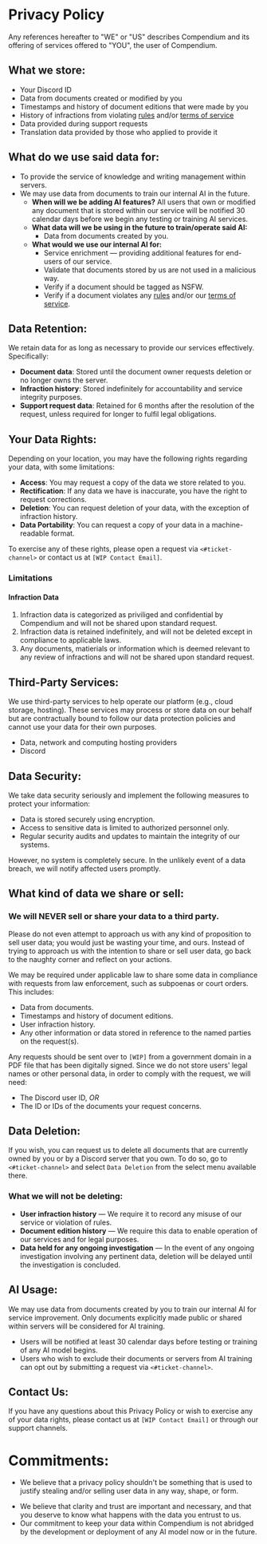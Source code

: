 # Privacy Policy

Any references hereafter to "WE" or "US" describes Compendium and its offering of services offered to "YOU", the user of Compendium.

## What we store:

- Your Discord ID
- Data from documents created or modified by you
- Timestamps and history of document editions that were made by you
- History of infractions from violating [rules](https://github.com/Compendium-Discord-Bot/Legal-Stuff-We-Are-Required-To-Share/blob/main/Rules.md) and/or [terms of service](https://github.com/Compendium-Discord-Bot/Legal-Stuff-We-Are-Required-To-Share/blob/main/Terms-of-Service.md)
- Data provided during support requests
- Translation data provided by those who applied to provide it

## What do we use said data for:

- To provide the service of knowledge and writing management within servers.
- We may use data from documents to train our internal AI in the future.
  - **When will we be adding AI features?**
    All users that own or modified any document that is stored within our service will be notified 30 calendar days before we begin any testing or training AI services.
  - **What data will we be using in the future to train/operate said AI:**
    - Data from documents created by you.
  - **What would we use our internal AI for:**
    - Service enrichment — providing additional features for end-users of our service.
    - Validate that documents stored by us are not used in a malicious way.
    - Verify if a document should be tagged as NSFW.
    - Verify if a document violates any [rules](https://github.com/Compendium-Discord-Bot/Legal-Stuff-We-Are-Required-To-Share/blob/main/Rules.md) and/or our [terms of service](https://github.com/Compendium-Discord-Bot/Legal-Stuff-We-Are-Required-To-Share/blob/main/Terms-of-Service.md).

## Data Retention:

We retain data for as long as necessary to provide our services effectively. Specifically:

- **Document data**: Stored until the document owner requests deletion or no longer owns the server.
- **Infraction history**: Stored indefinitely for accountability and service integrity purposes.
- **Support request data**: Retained for 6 months after the resolution of the request, unless required for longer to fulfil legal obligations.

## Your Data Rights:

Depending on your location, you may have the following rights regarding your data, with some limitations:

- **Access**: You may request a copy of the data we store related to you.
- **Rectification**: If any data we have is inaccurate, you have the right to request corrections.
- **Deletion**: You can request deletion of your data, with the exception of infraction history.
- **Data Portability**: You can request a copy of your data in a machine-readable format.

To exercise any of these rights, please open a request via `<#ticket-channel>` or contact us at `[WIP Contact Email]`.

### Limitations

#### Infraction Data

1. Infraction data is categorized as priviliged and confidential by Compendium and will not be shared upon standard request.
2. Infraction data is retained indefinitely, and will not be deleted except in compliance to applicable laws.
3. Any documents, matierials or information which is deemed relevant to any review of infractions and will not be shared upon standard request.

## Third-Party Services:

We use third-party services to help operate our platform (e.g., cloud storage, hosting). These services may process or store data on our behalf but are contractually bound to follow our data protection policies and cannot use your data for their own purposes.

- Data, network and computing hosting providers
- Discord

## Data Security:

We take data security seriously and implement the following measures to protect your information:

- Data is stored securely using encryption.
- Access to sensitive data is limited to authorized personnel only.
- Regular security audits and updates to maintain the integrity of our systems.

However, no system is completely secure. In the unlikely event of a data breach, we will notify affected users promptly.

## What kind of data we share or sell:

### We will NEVER sell or share your data to a third party.

Please do not even attempt to approach us with any kind of proposition to sell user data; you would just be wasting your time, and ours.
Instead of trying to approach us with the intention to share or sell user data, go back to the naughty corner and reflect on your actions.

We may be required under applicable law to share some data in compliance with requests from law enforcement, such as subpoenas or court orders. This includes:

- Data from documents.
- Timestamps and history of document editions.
- User infraction history.
- Any other information or data stored in reference to the named parties on the request(s).

Any requests should be sent over to `[WIP]` from a government domain in a PDF file that has been digitally signed. Since we do not store users' legal names or other personal data, in order to comply with the request, we will need:

* The Discord user ID, *OR*
* The ID or IDs of the documents your request concerns.

## Data Deletion:

If you wish, you can request us to delete all documents that are currently owned by you or by a Discord server that you own.
To do so, go to `<#ticket-channel>` and select `Data Deletion` from the select menu available there.

### What we will not be deleting:

- **User infraction history** — We require it to record any misuse of our service or violation of rules.
- **Document edition history** — We require this data to enable operation of our services and for legal purposes.
- **Data held for any ongoing investigation** — In the event of any ongoing investigation involving any pertinent data, deletion will be delayed until the investigation is concluded.

## AI Usage:

We may use data from documents created by you to train our internal AI for service improvement. Only documents explicitly made public or shared within servers will be considered for AI training.

- Users will be notified at least 30 calendar days before testing or training of any AI model begins.
- Users who wish to exclude their documents or servers from AI training can opt out by submitting a request via `<#ticket-channel>`.

## Contact Us:

If you have any questions about this Privacy Policy or wish to exercise any of your data rights, please contact us at `[WIP Contact Email]` or through our support channels.

# Commitments:

* We believe that a privacy policy shouldn't be something that is used to justify stealing and/or selling user data in any way, shape, or form.

- We believe that clarity and trust are important and necessary, and that you deserve to know what happens with the data you entrust to us.
- Our commitment to keep your data within Compendium is not abridged by the development or deployment of any AI model now or in the future.
